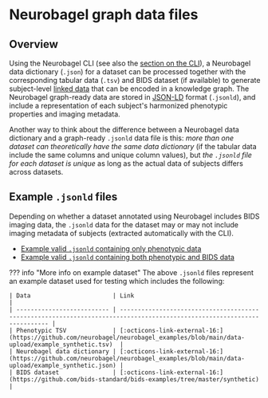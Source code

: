 # Neurobagel graph data files

## Overview
Using the Neurobagel CLI (see also the [section on the CLI](../user_guide/cli.md)), 
a Neurobagel data dictionary (`.json`) for a dataset can be processed together with the corresponding tabular data (`.tsv`) and BIDS dataset (if available) to generate subject-level [linked data](https://www.w3.org/wiki/LinkedData) that can be encoded in a knowledge graph. 
The Neurobagel graph-ready data are stored in [JSON-LD](https://json-ld.org/) format (`.jsonld`), 
and include a representation of each subject's harmonized phenotypic properties and imaging metadata.

Another way to think about the difference between a Neurobagel data dictionary and a graph-ready `.jsonld` data file is this: 
_more than one dataset can theoretically have the same data dictionary_ (if the tabular data include the same columns and unique column values), 
but _the `.jsonld` file for each dataset is unique_ as long as the actual data of subjects differs across datasets.

## Example `.jsonld` files

Depending on whether a dataset annotated using Neurobagel includes BIDS imaging data, 
the `.jsonld` data for the dataset may or may not include imaging metadata of subjects (extracted automatically with the CLI).

- [Example valid `.jsonld` containing only phenotypic data](https://github.com/neurobagel/neurobagel_examples/blob/main/data-upload/example_synthetic.jsonld)
- [Example valid `.jsonld` containing both phenotypic and BIDS data](https://github.com/neurobagel/neurobagel_examples/blob/main/data-upload/pheno-bids-output/example_synthetic_pheno-bids.jsonld)

??? info "More info on example dataset"
    The above `.jsonld` files represent an example dataset used for testing which includes the following:

    | Data                       | Link                                                                                                                     |
    | -------------------------- | ------------------------------------------------------------------------------------------------------------------------ |
    | Phenotypic TSV             | [:octicons-link-external-16:](https://github.com/neurobagel/neurobagel_examples/blob/main/data-upload/example_synthetic.tsv)  |
    | Neurobagel data dictionary | [:octicons-link-external-16:](https://github.com/neurobagel/neurobagel_examples/blob/main/data-upload/example_synthetic.json) |
    | BIDS dataset               | [:octicons-link-external-16:](https://github.com/bids-standard/bids-examples/tree/master/synthetic)                      |
